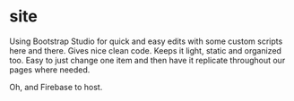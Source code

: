 # site
Using Bootstrap Studio for quick and easy edits with some custom scripts here and there. Gives nice clean code. Keeps it light, static and organized too. Easy to just change one item and then have it replicate throughout our pages where needed. 

Oh, and Firebase to host. 